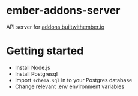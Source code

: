 # ember-addons-server
API server for [addons.builtwithember.io](http://addons.builtwithember.io)

# Getting started 
- Install Node.js 
- Install Postgresql
- Import `schema.sql` in to your Postgres database
- Change relevant .env environment variables
